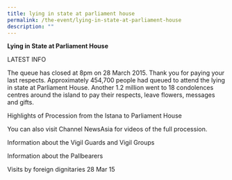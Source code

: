 ```yaml
---
title: lying in state at parliament house
permalink: /the-event/lying-in-state-at-parliament-house
description: ""
---
```

**Lying in State at Parliament House**

LATEST INFO

The queue has closed at 8pm on 28 March 2015.  Thank you for paying your last respects. Approximately 454,700 people had queued to attend the lying in state at Parliament House. Another 1.2 million went to 18 condolences centres around the island to pay their respects, leave flowers, messages and gifts.  

Highlights of  Procession from the Istana to Parliament House

You can also visit Channel NewsAsia for videos of the full procession.
 

Information about the Vigil Guards and Vigil Groups

Information about the Pallbearers

Visits by foreign dignitaries 28 Mar 15